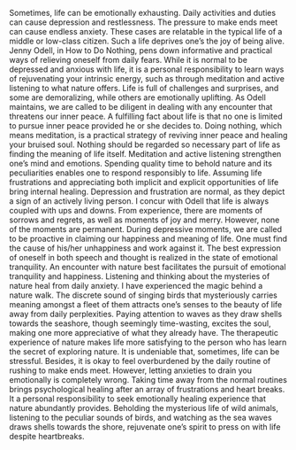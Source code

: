 Sometimes, life can be emotionally exhausting. Daily activities and duties can cause depression and restlessness. The pressure to make ends meet can cause endless anxiety. These cases are relatable in the typical life of a middle or low-class citizen. Such a life deprives one’s the joy of being alive. Jenny Odell, in How to Do Nothing, pens down informative and practical ways of relieving oneself from daily fears. While it is normal to be depressed and anxious with life, it is a personal responsibility to learn ways of rejuvenating your intrinsic energy, such as through meditation and active listening to what nature offers.
	Life is full of challenges and surprises, and some are demoralizing, while others are emotionally uplifting. As Odell maintains, we are called to be diligent in dealing with any encounter that threatens our inner peace. A fulfilling fact about life is that no one is limited to pursue inner peace provided he or she decides to. Doing nothing, which means meditation, is a practical strategy of reviving inner peace and healing your bruised soul. Nothing should be regarded so necessary part of life as finding the meaning of life itself. Meditation and active listening strengthen one’s mind and emotions. Spending quality time to behold nature and its peculiarities enables one to respond responsibly to life. Assuming life frustrations and appreciating both implicit and explicit opportunities of life bring internal healing.
	Depression and frustration are normal, as they depict a sign of an actively living person. I concur with Odell that life is always coupled with ups and downs. From experience, there are moments of sorrows and regrets, as well as moments of joy and merry. However, none of the moments are permanent. During depressive moments, we are called to be proactive in claiming our happiness and meaning of life. One must find the cause of his/her unhappiness and work against it. The best expression of oneself in both speech and thought is realized in the state of emotional tranquility. 
	An encounter with nature best facilitates the pursuit of emotional tranquility and happiness. Listening and thinking about the mysteries of nature heal from daily anxiety. I have experienced the magic behind a nature walk. The discrete sound of singing birds that mysteriously carries meaning amongst a fleet of them attracts one’s senses to the beauty of life away from daily perplexities. Paying attention to waves as they draw shells towards the seashore, though seemingly time-wasting, excites the soul, making one more appreciative of what they already have. The therapeutic experience of nature makes life more satisfying to the person who has learn the secret of exploring nature.
	It is undeniable that, sometimes, life can be stressful. Besides, it is okay to feel overburdened by the daily routine of rushing to make ends meet. However, letting anxieties to drain you emotionally is completely wrong. Taking time away from the normal routines brings psychological healing after an array of frustrations and heart breaks. It a personal responsibility to seek emotionally healing experience that nature abundantly provides. Beholding the mysterious life of wild animals, listening to the peculiar sounds of birds, and watching as the sea waves draws shells towards the shore, rejuvenate one’s spirit to press on with life despite heartbreaks. 	
